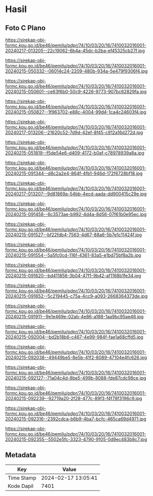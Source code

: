 # Hasil

## Foto C Plano

https://sirekap-obj-formc.kpu.go.id/be46/pemilu/pdpr/74/10/03/20/16/7410032016001-20240217-013205--22c19062-6b4a-45dc-b2ba-ef45325cb27f.jpg

https://sirekap-obj-formc.kpu.go.id/be46/pemilu/pdpr/74/10/03/20/16/7410032016001-20240215-050332--06014c24-2209-480b-934a-5e479f9306f4.jpg

https://sirekap-obj-formc.kpu.go.id/be46/pemilu/pdpr/74/10/03/20/16/7410032016001-20240215-050601--ce63f6b0-50c9-4226-9773-907bc62829fa.jpg

https://sirekap-obj-formc.kpu.go.id/be46/pemilu/pdpr/74/10/03/20/16/7410032016001-20240215-050827--1f963702-e88c-4004-99d4-1ca4c24603f4.jpg

https://sirekap-obj-formc.kpu.go.id/be46/pemilu/pdpr/74/10/03/20/16/7410032016001-20240217-013206--21620c52-7d9d-42ef-8f45-c912a16d272d.jpg

https://sirekap-obj-formc.kpu.go.id/be46/pemilu/pdpr/74/10/03/20/16/7410032016001-20240215-051819--f5de54e6-d409-4172-b0af-c78978939a8a.jpg

https://sirekap-obj-formc.kpu.go.id/be46/pemilu/pdpr/74/10/03/20/16/7410032016001-20240215-091344--d8c2a2e4-864f-4fb1-946d-172f6728bf18.jpg

https://sirekap-obj-formc.kpu.go.id/be46/pemilu/pdpr/74/10/03/20/16/7410032016001-20240217-013207--9d81869a-54bb-4ecd-aada-dd900415c29e.jpg

https://sirekap-obj-formc.kpu.go.id/be46/pemilu/pdpr/74/10/03/20/16/7410032016001-20240215-091458--6c3573ae-b992-4d4a-8d56-07f61b0e95ec.jpg

https://sirekap-obj-formc.kpu.go.id/be46/pemilu/pdpr/74/10/03/20/16/7410032016001-20240215-091527--bf22fdb4-7563-4d67-88a6-5b7e1c11424f.jpg

https://sirekap-obj-formc.kpu.go.id/be46/pemilu/pdpr/74/10/03/20/16/7410032016001-20240215-091554--5a5fc0cd-116f-4361-83a5-e1bd75bf8a2b.jpg

https://sirekap-obj-formc.kpu.go.id/be46/pemilu/pdpr/74/10/03/20/16/7410032016001-20240215-091620--bd411856-3b04-47f1-9b42-af1168b1fe34.jpg

https://sirekap-obj-formc.kpu.go.id/be46/pemilu/pdpr/74/10/03/20/16/7410032016001-20240215-091652--5c219445-c75a-4cc9-a093-2668364373de.jpg

https://sirekap-obj-formc.kpu.go.id/be46/pemilu/pdpr/74/10/03/20/16/7410032016001-20240215-091911--9e1e469e-02ab-4e86-a188-1aa9bc95ae46.jpg

https://sirekap-obj-formc.kpu.go.id/be46/pemilu/pdpr/74/10/03/20/16/7410032016001-20240215-092004--bd2b18b6-c467-4e99-984f-fae1a68cffd5.jpg

https://sirekap-obj-formc.kpu.go.id/be46/pemilu/pdpr/74/10/03/20/16/7410032016001-20240215-092038--49449be5-8e5b-41f2-8089-47104e4fc626.jpg

https://sirekap-obj-formc.kpu.go.id/be46/pemilu/pdpr/74/10/03/20/16/7410032016001-20240215-092127--71a04c4d-8be5-499b-8088-fde87cdc98ce.jpg

https://sirekap-obj-formc.kpu.go.id/be46/pemilu/pdpr/74/10/03/20/16/7410032016001-20240215-092239--92719a20-2f28-477c-89f3-f4f78f3196c9.jpg

https://sirekap-obj-formc.kpu.go.id/be46/pemilu/pdpr/74/10/03/20/16/7410032016001-20240215-092316--2392cdca-b6b9-4ba7-bcfc-465ca69d4971.jpg

https://sirekap-obj-formc.kpu.go.id/be46/pemilu/pdpr/74/10/03/20/16/7410032016001-20240215-092355--5502e5fc-3323-4790-9105-0d9ec483b8c7.jpg


## Metadata

| Key        | Value               |
| ---------- | ------------------- |
| Time Stamp | 2024-02-17 13:05:41 |
| Kode Dapil | 7401                |



